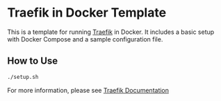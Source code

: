 # Traefik in Docker Template

This is a template for running [Traefik](https://traefik.io/) in Docker. It includes a basic setup with Docker Compose and a sample configuration file.

## How to Use

```bash
./setup.sh
```

For more information, please see [Traefik Documentation](https://doc.traefik.io/traefik/getting-started/quick-start/)
